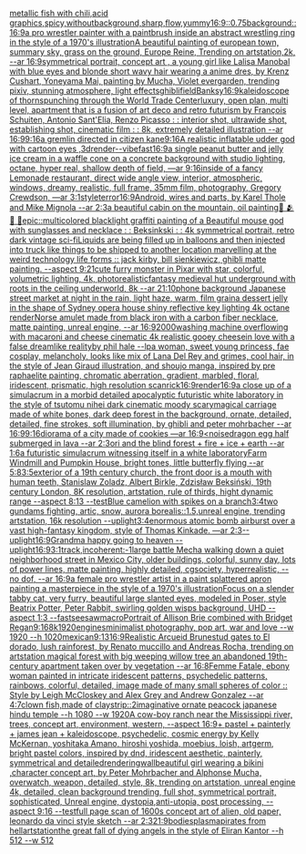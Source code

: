 [metallic fish with chili,acid graphics,spicy,withoutbackground,sharp,flow,yummy](https://www.ebank.nz/aiartgenerator?category=metallic%20fish%20with%20chili%2Cacid%20graphics%2Cspicy%2Cwithoutbackground%2Csharp%2Cflow%2Cyummy)[16:9](https://www.ebank.nz/aiartgenerator?category=16%3A9)[::0.75](https://www.ebank.nz/aiartgenerator?category=%3A%3A0.75)[background::](https://www.ebank.nz/aiartgenerator?category=background%3A%3A)[16:9](https://www.ebank.nz/aiartgenerator?category=16%3A9)[a pro wrestler painter with a paintbrush inside an abstract wrestling ring in the style of a 1970's illustration](https://www.ebank.nz/aiartgenerator?category=a%20pro%20wrestler%20painter%20with%20a%20paintbrush%20inside%20an%20abstract%20wrestling%20ring%20in%20the%20style%20of%20a%201970%27s%20illustration)[A beautiful painting of  european town,  summary sky, grass on the ground, Europe Reine, Trending on artstation,2k, --ar 16:9](https://www.ebank.nz/aiartgenerator?category=A%20beautiful%20painting%20of%20%20european%20town%2C%20%20summary%20sky%2C%20grass%20on%20the%20ground%2C%20Europe%20Reine%2C%20Trending%20on%20artstation%2C2k%2C%20--ar%2016%3A9)[symmetrical portrait, concept art , a young girl like Lalisa Manobal with blue eyes and blonde short wavy hair wearing a anime dres, by Krenz Cushart, Yoneyama Mai, painting by Mucha, Violet evergarden, trending pixiv, stunning atmosphere, light effects](https://www.ebank.nz/aiartgenerator?category=symmetrical%20portrait%2C%20concept%20art%20%2C%20a%20young%20girl%20like%20Lalisa%20Manobal%20with%20blue%20eyes%20and%20blonde%20short%20wavy%20hair%20wearing%20a%20anime%20dres%2C%20by%20Krenz%20Cushart%2C%20Yoneyama%20Mai%2C%20painting%20by%20Mucha%2C%20Violet%20evergarden%2C%20trending%20pixiv%2C%20stunning%20atmosphere%2C%20light%20effects)[ghibli](https://www.ebank.nz/aiartgenerator?category=ghibli)[field](https://www.ebank.nz/aiartgenerator?category=field)[Banksy](https://www.ebank.nz/aiartgenerator?category=Banksy)[16:9](https://www.ebank.nz/aiartgenerator?category=16%3A9)[kaleidoscope of thorns](https://www.ebank.nz/aiartgenerator?category=kaleidoscope%20of%20thorns)[punching through the World Trade Center](https://www.ebank.nz/aiartgenerator?category=punching%20through%20the%20World%20Trade%20Center)[luxury, open plan, multi level, apartment that is a fusion of art deco and retro futurism by François Schuiten, Antonio Sant'Elia, Renzo Picasso : : interior shot, ultrawide shot, establishing shot, cinematic film : : 8k, extremely detailed illustration --ar 16:9](https://www.ebank.nz/aiartgenerator?category=luxury%2C%20open%20plan%2C%20multi%20level%2C%20apartment%20that%20is%20a%20fusion%20of%20art%20deco%20and%20retro%20futurism%20by%20Fran%C3%A7ois%20Schuiten%2C%20Antonio%20Sant%27Elia%2C%20Renzo%20Picasso%20%3A%20%3A%20interior%20shot%2C%20ultrawide%20shot%2C%20establishing%20shot%2C%20cinematic%20film%20%3A%20%3A%208k%2C%20extremely%20detailed%20illustration%20--ar%2016%3A9)[9:16](https://www.ebank.nz/aiartgenerator?category=9%3A16)[a gremlin directed in citizen kane](https://www.ebank.nz/aiartgenerator?category=a%20gremlin%20directed%20in%20citizen%20kane)[9:16](https://www.ebank.nz/aiartgenerator?category=9%3A16)[A realistic inflatable udder god  with cartoon eyes ,3d](https://www.ebank.nz/aiartgenerator?category=A%20realistic%20inflatable%20udder%20god%20%20with%20cartoon%20eyes%20%2C3d)[render](https://www.ebank.nz/aiartgenerator?category=render)[--vibefast](https://www.ebank.nz/aiartgenerator?category=--vibefast)[16:9](https://www.ebank.nz/aiartgenerator?category=16%3A9)[a single peanut butter and jelly ice cream in a waffle cone on a concrete background with studio lighting, octane, hyper real, shallow depth of field, —ar 9:16](https://www.ebank.nz/aiartgenerator?category=a%20single%20peanut%20butter%20and%20jelly%20ice%20cream%20in%20a%20waffle%20cone%20on%20a%20concrete%20background%20with%20studio%20lighting%2C%20octane%2C%20hyper%20real%2C%20shallow%20depth%20of%20field%2C%20%E2%80%94ar%209%3A16)[inside of a fancy Lemonade restaurant, direct wide angle view, interior, atmospheric, windows, dreamy, realistic, full frame, 35mm film, photography, Gregory Crewdson, —ar 3:1](https://www.ebank.nz/aiartgenerator?category=inside%20of%20a%20fancy%20Lemonade%20restaurant%2C%20direct%20wide%20angle%20view%2C%20interior%2C%20atmospheric%2C%20windows%2C%20dreamy%2C%20realistic%2C%20full%20frame%2C%2035mm%20film%2C%20photography%2C%20Gregory%20Crewdson%2C%20%E2%80%94ar%203%3A1)[style](https://www.ebank.nz/aiartgenerator?category=style)[terror](https://www.ebank.nz/aiartgenerator?category=terror)[16:9](https://www.ebank.nz/aiartgenerator?category=16%3A9)[Android, wires and parts, by Karel Thole and Mike Mignola --ar 2:3](https://www.ebank.nz/aiartgenerator?category=Android%2C%20wires%20and%20parts%2C%20by%20Karel%20Thole%20and%20Mike%20Mignola%20--ar%202%3A3)[a beautiful cabin on the mountain, oil painting](https://www.ebank.nz/aiartgenerator?category=a%20beautiful%20cabin%20on%20the%20mountain%2C%20oil%20painting)[🤯 🫂 👀 🌱](https://www.ebank.nz/aiartgenerator?category=%F0%9F%A4%AF%20%F0%9F%AB%82%20%F0%9F%91%80%20%F0%9F%8C%B1)[epic::](https://www.ebank.nz/aiartgenerator?category=epic%3A%3A)[multicolored blacklight graffiti painting of a Beautiful mouse god with sunglasses and necklace : : Beksinkski : : 4k symmetrical portrait, retro dark vintage sci-fi](https://www.ebank.nz/aiartgenerator?category=multicolored%20blacklight%20graffiti%20painting%20of%20a%20Beautiful%20mouse%20god%20with%20sunglasses%20and%20necklace%20%3A%20%3A%20Beksinkski%20%3A%20%3A%204k%20symmetrical%20portrait%2C%20retro%20dark%20vintage%20sci-fi)[Liquids are being filled up in balloons and then injected into truck like things to be shipped to another location marvelling at the weird technology life forms :: jack kirby, bill sienkiewicz, ghibli matte painting. --aspect 9:21](https://www.ebank.nz/aiartgenerator?category=Liquids%20are%20being%20filled%20up%20in%20balloons%20and%20then%20injected%20into%20truck%20like%20things%20to%20be%20shipped%20to%20another%20location%20marvelling%20at%20the%20weird%20technology%20life%20forms%20%3A%3A%20jack%20kirby%2C%20bill%20sienkiewicz%2C%20ghibli%20matte%20painting.%20--aspect%209%3A21)[cute furry monster in Pixar with star, colorful, volumetric lighting, 4k, photorealistic](https://www.ebank.nz/aiartgenerator?category=cute%20furry%20monster%20in%20Pixar%20with%20star%2C%20colorful%2C%20volumetric%20lighting%2C%204k%2C%20photorealistic)[fantasy medieval hut underground with roots in the ceiling underworld, 8k --ar 21:10](https://www.ebank.nz/aiartgenerator?category=fantasy%20medieval%20hut%20underground%20with%20roots%20in%20the%20ceiling%20underworld%2C%208k%20--ar%2021%3A10)[phone background Japanese street market at night in the rain, light haze, warm, film grain](https://www.ebank.nz/aiartgenerator?category=phone%20background%20Japanese%20street%20market%20at%20night%20in%20the%20rain%2C%20light%20haze%2C%20warm%2C%20film%20grain)[a dessert jelly in the shape of Sydney opera house shiny reflective key lighting 4k octane render](https://www.ebank.nz/aiartgenerator?category=a%20dessert%20jelly%20in%20the%20shape%20of%20Sydney%20opera%20house%20shiny%20reflective%20key%20lighting%204k%20octane%20render)[Norse amulet made from black iron with a carbon fiber necklace, matte painting, unreal engine, --ar 16:9](https://www.ebank.nz/aiartgenerator?category=Norse%20amulet%20made%20from%20black%20iron%20with%20a%20carbon%20fiber%20necklace%2C%20matte%20painting%2C%20unreal%20engine%2C%20--ar%2016%3A9)[2000](https://www.ebank.nz/aiartgenerator?category=2000)[washing machine overflowing with macaroni and cheese cinematic 4k realistic gooey cheese](https://www.ebank.nz/aiartgenerator?category=washing%20machine%20overflowing%20with%20macaroni%20and%20cheese%20cinematic%204k%20realistic%20gooey%20cheese)[in love with a false dreamlike realityby phil hale --lp](https://www.ebank.nz/aiartgenerator?category=in%20love%20with%20a%20false%20dreamlike%20realityby%20phil%20hale%20--lp)[a woman, sweet young princess, fae cosplay, melancholy, looks like mix of Lana Del Rey and grimes, cool hair, in the style of Jean Giraud illustration, and shoujo manga, inspired by pre raphaelite painting, chromatic aberration, gradient, marbled, floral, iridescent, prismatic, high resolution scan](https://www.ebank.nz/aiartgenerator?category=a%20woman%2C%20sweet%20young%20princess%2C%20fae%20cosplay%2C%20melancholy%2C%20looks%20like%20mix%20of%20Lana%20Del%20Rey%20and%20grimes%2C%20cool%20hair%2C%20in%20the%20style%20of%20Jean%20Giraud%20illustration%2C%20and%20shoujo%20manga%2C%20inspired%20by%20pre%20raphaelite%20painting%2C%20chromatic%20aberration%2C%20gradient%2C%20marbled%2C%20floral%2C%20iridescent%2C%20prismatic%2C%20high%20resolution%20scan)[rick](https://www.ebank.nz/aiartgenerator?category=rick)[16:9](https://www.ebank.nz/aiartgenerator?category=16%3A9)[render](https://www.ebank.nz/aiartgenerator?category=render)[16:9](https://www.ebank.nz/aiartgenerator?category=16%3A9)[a close up of a simulacrum in a morbid detailed apocalyptic futuristic white laboratory in the style of tsutomu nihei dark cinematic moody scary](https://www.ebank.nz/aiartgenerator?category=a%20close%20up%20of%20a%20simulacrum%20in%20a%20morbid%20detailed%20apocalyptic%20futuristic%20white%20laboratory%20in%20the%20style%20of%20tsutomu%20nihei%20dark%20cinematic%20moody%20scary)[magical carriage made of white bones, dark deep forest in the background, ornate, detailed, detailed, fine strokes, soft illumination, by ghibli and peter mohrbacher --ar 16:9](https://www.ebank.nz/aiartgenerator?category=magical%20carriage%20made%20of%20white%20bones%2C%20dark%20deep%20forest%20in%20the%20background%2C%20ornate%2C%20detailed%2C%20detailed%2C%20fine%20strokes%2C%20soft%20illumination%2C%20by%20ghibli%20and%20peter%20mohrbacher%20--ar%2016%3A9)[9:16](https://www.ebank.nz/aiartgenerator?category=9%3A16)[diorama of a city made of cookies —ar 16:9](https://www.ebank.nz/aiartgenerator?category=diorama%20of%20a%20city%20made%20of%20cookies%20%E2%80%94ar%2016%3A9)[<noise](https://www.ebank.nz/aiartgenerator?category=%3Cnoise)[dragon egg half submerged in lava --ar 2:3](https://www.ebank.nz/aiartgenerator?category=dragon%20egg%20half%20submerged%20in%20lava%20--ar%202%3A3)[ori and the blind forest + fire + ice + earth --ar 1:6](https://www.ebank.nz/aiartgenerator?category=ori%20and%20the%20blind%20forest%20%2B%20fire%20%2B%20ice%20%2B%20earth%20--ar%201%3A6)[a futuristic simulacrum witnessing itself in a white laboratory](https://www.ebank.nz/aiartgenerator?category=a%20futuristic%20simulacrum%20witnessing%20itself%20in%20a%20white%20laboratory)[Farm Windmill and Pumpkin House, bright tones, little butterfly flying --ar 5:8](https://www.ebank.nz/aiartgenerator?category=Farm%20Windmill%20and%20Pumpkin%20House%2C%20bright%20tones%2C%20little%20butterfly%20flying%20--ar%205%3A8)[3:5](https://www.ebank.nz/aiartgenerator?category=3%3A5)[exterior of a 19th century church, the front door is a mouth with human teeth, Stanislaw Zoladz, Albert Birkle, Zdzisław Beksiński, 19th century London, 8K resolution, artstation, rule of thirds, hight dynamic range --aspect 8:13 --test](https://www.ebank.nz/aiartgenerator?category=exterior%20of%20a%2019th%20century%20church%2C%20the%20front%20door%20is%20a%20mouth%20with%20human%20teeth%2C%20Stanislaw%20Zoladz%2C%20Albert%20Birkle%2C%20Zdzis%C5%82aw%20Beksi%C5%84ski%2C%2019th%20century%20London%2C%208K%20resolution%2C%20artstation%2C%20rule%20of%20thirds%2C%20hight%20dynamic%20range%20--aspect%208%3A13%20--test)[Blue camelion with spikes on a branch](https://www.ebank.nz/aiartgenerator?category=Blue%20camelion%20with%20spikes%20on%20a%20branch)[3:4](https://www.ebank.nz/aiartgenerator?category=3%3A4)[two gundams fighting, artic, snow, aurora borealis::1.5,unreal engine, trending artstation, 16k resolution --uplight](https://www.ebank.nz/aiartgenerator?category=two%20gundams%20fighting%2C%20artic%2C%20snow%2C%20aurora%20borealis%3A%3A1.5%2Cunreal%20engine%2C%20trending%20artstation%2C%2016k%20resolution%20--uplight)[3:4](https://www.ebank.nz/aiartgenerator?category=3%3A4)[enormous atomic bomb airburst over a vast high-fantasy kingdom, style of Thomas Kinkade. —ar 2:3](https://www.ebank.nz/aiartgenerator?category=enormous%20atomic%20bomb%20airburst%20over%20a%20vast%20high-fantasy%20kingdom%2C%20style%20of%20Thomas%20Kinkade.%20%E2%80%94ar%202%3A3)[--uplight](https://www.ebank.nz/aiartgenerator?category=--uplight)[16:9](https://www.ebank.nz/aiartgenerator?category=16%3A9)[Grandma happy going to heaven --uplight](https://www.ebank.nz/aiartgenerator?category=Grandma%20happy%20going%20to%20heaven%20--uplight)[16:9](https://www.ebank.nz/aiartgenerator?category=16%3A9)[3:1](https://www.ebank.nz/aiartgenerator?category=3%3A1)[track,](https://www.ebank.nz/aiartgenerator?category=track%2C)[incoherent:-1](https://www.ebank.nz/aiartgenerator?category=incoherent%3A-1)[large battle Mecha walking down a quiet neighborhood street in Mexico City, older buildings, colorful, sunny day, lots of power lines, matte painting, highly detailed, cgsociety, hyperrealistic, --no dof, --ar 16:9](https://www.ebank.nz/aiartgenerator?category=large%20battle%20Mecha%20walking%20down%20a%20quiet%20neighborhood%20street%20in%20Mexico%20City%2C%20older%20buildings%2C%20colorful%2C%20sunny%20day%2C%20lots%20of%20power%20lines%2C%20matte%20painting%2C%20highly%20detailed%2C%20cgsociety%2C%20hyperrealistic%2C%20--no%20dof%2C%20--ar%2016%3A9)[a female pro wrestler artist in a paint splattered apron painting a masterpiece in the style of a 1970's illustration](https://www.ebank.nz/aiartgenerator?category=a%20female%20pro%20wrestler%20artist%20in%20a%20paint%20splattered%20apron%20painting%20a%20masterpiece%20in%20the%20style%20of%20a%201970%27s%20illustration)[Focus on a slender tabby cat, very furry, beautiful large slanted eyes, modeled in Poser, style Beatrix Potter, Peter Rabbit, swirling golden wisps background, UHD --aspect 1:3  --fast](https://www.ebank.nz/aiartgenerator?category=Focus%20on%20a%20slender%20tabby%20cat%2C%20very%20furry%2C%20beautiful%20large%20slanted%20eyes%2C%20modeled%20in%20Poser%2C%20style%20Beatrix%20Potter%2C%20Peter%20Rabbit%2C%20swirling%20golden%20wisps%20background%2C%20UHD%20--aspect%201%3A3%20%20--fast)[seesaw](https://www.ebank.nz/aiartgenerator?category=seesaw)[macro](https://www.ebank.nz/aiartgenerator?category=macro)[Portrait of Allison Brie combined with Bridget Regan](https://www.ebank.nz/aiartgenerator?category=Portrait%20of%20Allison%20Brie%20combined%20with%20Bridget%20Regan)[9:16](https://www.ebank.nz/aiartgenerator?category=9%3A16)[8k](https://www.ebank.nz/aiartgenerator?category=8k)[1920](https://www.ebank.nz/aiartgenerator?category=1920)[engines](https://www.ebank.nz/aiartgenerator?category=engines)[minimalist photography, pop art, war and love --w 1920 --h 1020](https://www.ebank.nz/aiartgenerator?category=minimalist%20photography%2C%20pop%20art%2C%20war%20and%20love%20--w%201920%20--h%201020)[mexican](https://www.ebank.nz/aiartgenerator?category=mexican)[9:13](https://www.ebank.nz/aiartgenerator?category=9%3A13)[16:9](https://www.ebank.nz/aiartgenerator?category=16%3A9)[Realistic Arcueid Brunestud gates to El dorado, lush rainforest, by Renato muccillo and Andreas Rocha, trending on artstation magical forest with big weeping willow tree an abandoned 19th-century apartment taken over by vegetation --ar 16:8](https://www.ebank.nz/aiartgenerator?category=Realistic%20Arcueid%20Brunestud%20gates%20to%20El%20dorado%2C%20lush%20rainforest%2C%20by%20Renato%20muccillo%20and%20Andreas%20Rocha%2C%20trending%20on%20artstation%20magical%20forest%20with%20big%20weeping%20willow%20tree%20an%20abandoned%2019th-century%20apartment%20taken%20over%20by%20vegetation%20--ar%2016%3A8)[Femme Fatale, ebony woman painted in intricate iridescent patterns, psychedelic patterns, rainbows, colorful, detailed, image made of many small  spheres of color :: Style by Leigh McCloskey and Alex Grey and Andrew Gonzalez --ar 4:7](https://www.ebank.nz/aiartgenerator?category=Femme%20Fatale%2C%20ebony%20woman%20painted%20in%20intricate%20iridescent%20patterns%2C%20psychedelic%20patterns%2C%20rainbows%2C%20colorful%2C%20detailed%2C%20image%20made%20of%20many%20small%20%20spheres%20of%20color%20%3A%3A%20Style%20by%20Leigh%20McCloskey%20and%20Alex%20Grey%20and%20Andrew%20Gonzalez%20--ar%204%3A7)[clown fish,made of clay](https://www.ebank.nz/aiartgenerator?category=clown%20fish%2Cmade%20of%20clay)[strip::2](https://www.ebank.nz/aiartgenerator?category=strip%3A%3A2)[imaginative ornate peacock japanese hindu temple --h 1080 --w 1920](https://www.ebank.nz/aiartgenerator?category=imaginative%20ornate%20peacock%20japanese%20hindu%20temple%20--h%201080%20--w%201920)[A cow-boy ranch near the Mississippi river, trees, concept art, environment, western, --aspect 16:9](https://www.ebank.nz/aiartgenerator?category=A%20cow-boy%20ranch%20near%20the%20Mississippi%20river%2C%20trees%2C%20concept%20art%2C%20environment%2C%20western%2C%20--aspect%2016%3A9)[+ pastel + painterly + james jean + kaleidoscope, psychedelic, cosmic energy by Kelly McKernan, yoshitaka Amano, hiroshi yoshida, moebius, loish, artgerm, bright pastel colors, inspired by dnd, iridescent aesthetic, painterly, symmetrical and detailed](https://www.ebank.nz/aiartgenerator?category=%2B%20pastel%20%2B%20painterly%20%2B%20james%20jean%20%2B%20kaleidoscope%2C%20psychedelic%2C%20cosmic%20energy%20by%20Kelly%20McKernan%2C%20yoshitaka%20Amano%2C%20hiroshi%20yoshida%2C%20moebius%2C%20loish%2C%20artgerm%2C%20bright%20pastel%20colors%2C%20inspired%20by%20dnd%2C%20iridescent%20aesthetic%2C%20painterly%2C%20symmetrical%20and%20detailed)[rendering](https://www.ebank.nz/aiartgenerator?category=rendering)[wall](https://www.ebank.nz/aiartgenerator?category=wall)[beautiful girl wearing a bikini ,character concept art, by Peter Mohrbacher and Alphonse Mucha, overwatch, weapon, detailed, style, 8k, trending on artstation, unreal engine 4k, detailed, clean background trending, full shot, symmetrical portrait, sophisticated, Unreal engine, dystopia,anti-utopia, post processing, --aspect 9:16 --test](https://www.ebank.nz/aiartgenerator?category=beautiful%20girl%20wearing%20a%20bikini%20%2Ccharacter%20concept%20art%2C%20by%20Peter%20Mohrbacher%20and%20Alphonse%20Mucha%2C%20overwatch%2C%20weapon%2C%20detailed%2C%20style%2C%208k%2C%20trending%20on%20artstation%2C%20unreal%20engine%204k%2C%20detailed%2C%20clean%20background%20trending%2C%20full%20shot%2C%20symmetrical%20portrait%2C%20sophisticated%2C%20Unreal%20engine%2C%20dystopia%2Canti-utopia%2C%20post%20processing%2C%20--aspect%209%3A16%20--test)[full page scan of 1600s concept art of alien, old paper, leonardo da vinci style sketch --ar 2:3](https://www.ebank.nz/aiartgenerator?category=full%20page%20scan%20of%201600s%20concept%20art%20of%20alien%2C%20old%20paper%2C%20leonardo%20da%20vinci%20style%20sketch%20--ar%202%3A3)[21:9](https://www.ebank.nz/aiartgenerator?category=21%3A9)[bodies](https://www.ebank.nz/aiartgenerator?category=bodies)[plasma](https://www.ebank.nz/aiartgenerator?category=plasma)[pirates from hell](https://www.ebank.nz/aiartgenerator?category=pirates%20from%20hell)[artstation](https://www.ebank.nz/aiartgenerator?category=artstation)[the great fall of dying angels in the style of Eliran Kantor --h 512 --w 512](https://www.ebank.nz/aiartgenerator?category=the%20great%20fall%20of%20dying%20angels%20in%20the%20style%20of%20Eliran%20Kantor%20--h%20512%20--w%20512)